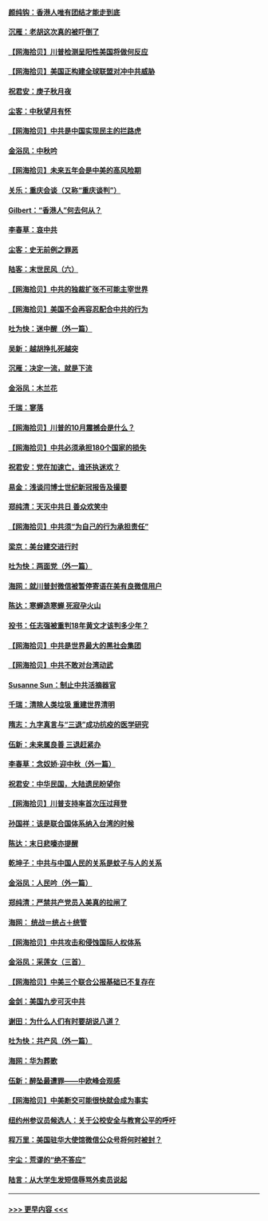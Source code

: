 #### [颜纯钩：香港人唯有团结才能走到底](../pages/nsc993/n12450870.md?t=10041051) 
#### [沉雁：老胡这次真的被吓倒了](../pages/nsc993/n12449796.md?t=10041051) 
#### [【网海拾贝】川普检测呈阳性美国将做何反应](../pages/nsc993/n12449042.md?t=10041051) 
#### [【网海拾贝】美国正构建全球联盟对冲中共威胁](../pages/nsc993/n12446580.md?t=10041051) 
#### [祝君安：庚子秋月夜](../pages/nsc993/n12445870.md?t=10041051) 
#### [尘客：中秋望月有怀](../pages/nsc993/n12444632.md?t=10041051) 
#### [【网海拾贝】中共是中国实现民主的拦路虎](../pages/nsc993/n12443573.md?t=10041051) 
#### [金浴凤：中秋吟](../pages/nsc993/n12441773.md?t=10041051) 
#### [【网海拾贝】未来五年会是中美的高风险期](../pages/nsc993/n12440760.md?t=10041051) 
#### [关乐：重庆会谈（又称“重庆谈判”）](../pages/nsc993/n12437525.md?t=10041051) 
#### [Gilbert：“香港人”何去何从？](../pages/nsc993/n12435894.md?t=10041051) 
#### [李春草：哀中共](../pages/nsc993/n12435874.md?t=10041051) 
#### [尘客：史无前例之罪恶](../pages/nsc993/n12435762.md?t=10041051) 
#### [陆客：末世民风（六）](../pages/nsc993/n12435354.md?t=10041051) 
#### [【网海拾贝】中共的独裁扩张不可能主宰世界](../pages/nsc993/n12435151.md?t=10041051) 
#### [【网海拾贝】美国不会再容忍配合中共的行为](../pages/nsc993/n12433808.md?t=10041051) 
#### [吐为快：迷中醒（外一篇）](../pages/nsc993/n12433585.md?t=10041051) 
#### [吴新：越胡挣扎死越突](../pages/nsc993/n12433562.md?t=10041051) 
#### [沉雁：决定一流，就是下流](../pages/nsc993/n12432128.md?t=10041051) 
#### [金浴凤：木兰花](../pages/nsc993/n12432124.md?t=10041051) 
#### [千瑞：寥落](../pages/nsc993/n12432071.md?t=10041051) 
#### [【网海拾贝】川普的10月震撼会是什么？](../pages/nsc993/n12431624.md?t=10041051) 
#### [【网海拾贝】中共必须承担180个国家的损失](../pages/nsc993/n12428893.md?t=10041051) 
#### [祝君安：党在加速亡，谁还执迷欢？](../pages/nsc993/n12428652.md?t=10041051) 
#### [易金：浅谈闫博士世纪新冠报告及撮要](../pages/nsc993/n12426822.md?t=10041051) 
#### [郑纯清：天灭中共日 善众欢笑中](../pages/nsc993/n12426784.md?t=10041051) 
#### [【网海拾贝】中共须“为自己的行为承担责任”](../pages/nsc993/n12426067.md?t=10041051) 
#### [梁京：美台建交进行时](../pages/nsc993/n12424066.md?t=10041051) 
#### [吐为快：两面党（外一篇）](../pages/nsc993/n12424043.md?t=10041051) 
#### [海网：就川普封微信被暂停寄语在美有良微信用户](../pages/nsc993/n12424021.md?t=10041051) 
#### [陈达：寒蝉造寒蝉 死寂孕火山](../pages/nsc993/n12423958.md?t=10041051) 
#### [投书：任志强被重判18年黄文才该判多少年？](../pages/nsc993/n12423672.md?t=10041051) 
#### [【网海拾贝】中共是世界最大的黑社会集团](../pages/nsc993/n12423543.md?t=10041051) 
#### [【网海拾贝】中共不敢对台湾动武](../pages/nsc993/n12421418.md?t=10041051) 
#### [Susanne Sun：制止中共活摘器官](../pages/nsc993/n12419654.md?t=10041051) 
#### [千瑞：清除人类垃圾 重建世界清明](../pages/nsc993/n12419414.md?t=10041051) 
#### [隋志：九字真言与“三退”成功抗疫的医学研究](../pages/nsc993/n12419248.md?t=10041051) 
#### [伍新：未来属良善 三退赶紧办](../pages/nsc993/n12418496.md?t=10041051) 
#### [李春草：念奴娇·迎中秋（外一篇）](../pages/nsc993/n12418465.md?t=10041051) 
#### [祝君安：中华民国，大陆遗民盼望你](../pages/nsc993/n12418089.md?t=10041051) 
#### [【网海拾贝】川普支持率首次压过拜登](../pages/nsc993/n12418050.md?t=10041051) 
#### [孙国祥：该是联合国体系纳入台湾的时候](../pages/nsc993/n12417369.md?t=10041051) 
#### [陈达：末日悲嚎亦提醒](../pages/nsc993/n12416736.md?t=10041051) 
#### [乾坤子：中共与中国人民的关系是蚊子与人的关系](../pages/nsc993/n12416632.md?t=10041051) 
#### [金浴凤：人民吟（外一篇）](../pages/nsc993/n12416567.md?t=10041051) 
#### [郑纯清：严禁共产党员入美真的拉闸了](../pages/nsc993/n12416550.md?t=10041051) 
#### [海网： 统战＝统占＋统管](../pages/nsc993/n12416404.md?t=10041051) 
#### [【网海拾贝】中共攻击和侵蚀国际人权体系](../pages/nsc993/n12416250.md?t=10041051) 
#### [金浴凤：采莲女（三首）](../pages/nsc993/n12415517.md?t=10041051) 
#### [【网海拾贝】中美三个联合公报基础已不复存在](../pages/nsc993/n12415054.md?t=10041051) 
#### [金剑：美国九步可灭中共](../pages/nsc993/n12413183.md?t=10041051) 
#### [谢田：为什么人们有时要胡说八道？](../pages/nsc993/n12411861.md?t=10041051) 
#### [吐为快：共产风（外一篇）](../pages/nsc993/n12411761.md?t=10041051) 
#### [海网：华为葬歌](../pages/nsc993/n12410381.md?t=10041051) 
#### [伍新：醉坠最遭罪——中欧峰会观感](../pages/nsc993/n12410364.md?t=10041051) 
#### [【网海拾贝】中美断交可能很快就会成为事实](../pages/nsc993/n12409495.md?t=10041051) 
#### [纽约州参议员候选人：关于公校安全与教育公平的呼吁](../pages/nsc993/n12409228.md?t=10041051) 
#### [程万里：美国驻华大使馆微信公众号将何时被封？](../pages/nsc993/n12407397.md?t=10041051) 
#### [宇尘：荒谬的“绝不答应”](../pages/nsc993/n12407360.md?t=10041051) 
#### [陆言：从大学生发短信辱骂外卖员说起](../pages/nsc993/n12407285.md?t=10041051) 

----
#### [ >>> 更早内容 <<< ](../indexes/nsc993-earlier.md)
